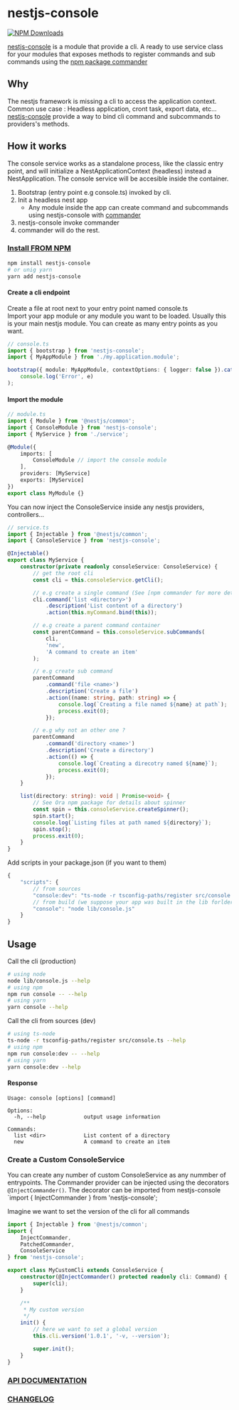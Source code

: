 # nestjs-console

[![NPM Downloads](https://img.shields.io/npm/dm/nestjs-console.svg?style=flat)](https://npmcharts.com/compare/nestjs-console?minimal=true)

[nestjs-console][npm] is a module that provide a cli. A ready to use service class for your modules that exposes methods to register commands and sub commands using the [npm package commander][commander]

## Why

The nestjs framework is missing a cli to access the application context.  
Common use case : Headless application, cront task, export data, etc...
[nestjs-console][npm] provide a way to bind cli command and subcommands to providers's methods.

## How it works

The console service works as a standalone process, like the classic entry point, and will initialize a NestApplicationContext (headless) instead a NestApplication.
The console service will be accesible inside the container.

1. Bootstrap (entry point e.g console.ts) invoked by cli.
2. Init a headless nest app
    - Any module inside the app can create command and subcommands using nestjs-console with [commander][commander]
3. nestjs-console invoke commander
4. commander will do the rest.

### [Install FROM NPM][npm]

```bash
npm install nestjs-console
# or unig yarn
yarn add nestjs-console
```

#### Create a cli endpoint

Create a file at root next to your entry point named console.ts  
Import your app module or any module you want to be loaded. Usually this is your main nestjs module.
You can create as many entry points as you want.

```ts
// console.ts
import { bootstrap } from 'nestjs-console';
import { MyAppModule } from './my.application.module';

bootstrap({ module: MyAppModule, contextOptions: { logger: false }).catch(e =>
    console.log('Error', e)
);
```

#### Import the module

```ts
// module.ts
import { Module } from '@nestjs/common';
import { ConsoleModule } from 'nestjs-console';
import { MyService } from './service';

@Module({
    imports: [
        ConsoleModule // import the console module
    ],
    providers: [MyService]
    exports: [MyService]
})
export class MyModule {}
```

You can now inject the ConsoleService inside any nestjs providers, controllers...

```ts
// service.ts
import { Injectable } from '@nestjs/common';
import { ConsoleService } from 'nestjs-console';

@Injectable()
export class MyService {
    constructor(private readonly consoleService: ConsoleService) {
        // get the root cli
        const cli = this.consoleService.getCli();

        // e.g create a single command (See [npm commander for more details])
        cli.command('list <directory>')
            .description('List content of a directory')
            .action(this.myCommand.bind(this));

        // e.g create a parent command container
        const parentCommand = this.consoleService.subCommands(
            cli,
            'new',
            'A command to create an item'
        );

        // e.g create sub command
        parentCommand
            .command('file <name>')
            .description('Create a file')
            .action((name: string, path: string) => {
                console.log(`Creating a file named ${name} at path`);
                process.exit(0);
            });

        // e.g why not an other one ?
        parentCommand
            .command('directory <name>')
            .description('Create a directory')
            .action(() => {
                console.log(`Creating a direcotry named ${name}`);
                process.exit(0);
            });
    }

    list(directory: string): void | Promise<void> {
        // See Ora npm package for details about spinner
        const spin = this.consoleService.createSpinner();
        spin.start();
        console.log(`Listing files at path named ${directory}`);
        spin.stop();
        process.exit(0);
    }
}
```

Add scripts in your package.json (if you want to them)

```js
{
    "scripts": {
        // from sources
        "console:dev": "ts-node -r tsconfig-paths/register src/console.ts",
        // from build (we suppose your app was built in the lib forlder)
        "console": "node lib/console.js"
    }
}
```

## Usage

Call the cli (production)

```bash
# using node
node lib/console.js --help
# using npm
npm run console -- --help
# using yarn
yarn console --help
```

Call the cli from sources (dev)

```bash
# using ts-node
ts-node -r tsconfig-paths/register src/console.ts --help
# using npm
npm run console:dev -- --help
# using yarn
yarn console:dev --help
```

#### Response

```
Usage: console [options] [command]

Options:
  -h, --help            output usage information

Commands:
  list <dir>            List content of a directory
  new                   A command to create an item
```

### Create a Custom ConsoleService

You can create any number of custom ConsoleService as any nummber of entrypoints.
The Commander provider can be injected using the decorators `@InjectCommander()`.
The decorator can be imported from nestjs-console `import { InjectCommander } from 'nestjs-console';

Imagine we want to set the version of the cli for all commands

```ts
import { Injectable } from '@nestjs/common';
import {
    InjectCommander,
    PatchedCommander,
    ConsoleService
} from 'nestjs-console';

export class MyCustomCli extends ConsoleService {
    constructor(@InjectCommander() protected readonly cli: Command) {
        super(cli);
    }

    /**
     * My custom version
     */
    init() {
        // here we want to set a global version
        this.cli.version('1.0.1', '-v, --version');

        super.init();
    }
}
```

### [API DOCUMENTATION][doclink]

### [CHANGELOG][changelog]

[npm]: https://www.npmjs.com/package/nestjs-console
[doclink]: https://pop-code.github.io/nestjs-console
[commander]: https://www.npmjs.com/package/commander
[changelog]: https://github.com/Pop-Code/nestjs-console/blob/master/CHANGELOG.md
